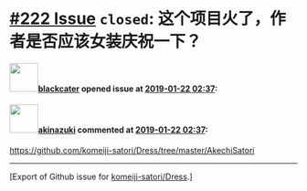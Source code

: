 # [\#222 Issue](https://github.com/komeiji-satori/Dress/issues/222) `closed`: 这个项目火了，作者是否应该女装庆祝一下？

#### <img src="https://avatars.githubusercontent.com/u/9465551?u=677dc86981e0dc2a02280238766411348098aea9&v=4" width="50">[blackcater](https://github.com/blackcater) opened issue at [2019-01-22 02:37](https://github.com/komeiji-satori/Dress/issues/222):



#### <img src="https://avatars.githubusercontent.com/u/43605695?u=28744b8d5b4760b4dd456ee25b64ba798d97eef2&v=4" width="50">[akinazuki](https://github.com/akinazuki) commented at [2019-01-22 02:37](https://github.com/komeiji-satori/Dress/issues/222#issuecomment-456251164):

https://github.com/komeiji-satori/Dress/tree/master/AkechiSatori


-------------------------------------------------------------------------------



[Export of Github issue for [komeiji-satori/Dress](https://github.com/komeiji-satori/Dress).]
